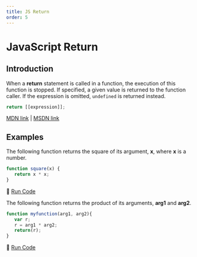```yaml
---
title: JS Return
order: 5
---
```

# JavaScript Return

## Introduction

When a **return** statement is called in a function, the execution of this function is stopped. If specified, a given value is returned to the function caller. If the expression is omitted, `undefined` is returned instead.

```javascript
return [[expression]];
```

[MDN link](https://developer.mozilla.org/en-US/docs/Web/JavaScript/Reference/Statements/return) | [MSDN link](https://msdn.microsoft.com/en-us/library/22a685h9.aspx)

## Examples

The following function returns the square of its argument, **x**, where **x** is a number.

```javascript
function square(x) {
   return x * x;
}
```

:rocket: [Run Code](https://repl.it/C7VT/0)

The following function returns the product of its arguments, **arg1** and **arg2**.

```javascript
function myfunction(arg1, arg2){
   var r;
   r = arg1 * arg2;
   return(r);
}
```

:rocket: [Run Code](https://repl.it/C7VU/0)
